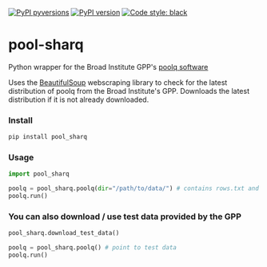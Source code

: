 
[![PyPI pyversions](https://img.shields.io/pypi/pyversions/pool-sharq.svg)](https://pypi.python.org/pypi/pool-sharq/)
[![PyPI version](https://badge.fury.io/py/pool-sharq.svg)](https://badge.fury.io/py/pool-sharq)
[![Code style: black](https://img.shields.io/badge/code%20style-black-000000.svg)](https://github.com/psf/black)

# pool-sharq
Python wrapper for the Broad Institute GPP's [poolq software](https://portals.broadinstitute.org/gpp/public/software/poolq)

Uses the [BeautifulSoup](https://www.crummy.com/software/BeautifulSoup/) webscraping library to check for the latest distribution of poolq from the Broad Institute's GPP. Downloads the latest distribution if it is not already downloaded.

### Install

```BASH
pip install pool_sharq
```

### Usage

```python
import pool_sharq

poolq = pool_sharq.poolq(dir="/path/to/data/") # contains rows.txt and columns.txt along with fastq files. 
poolq.run()
```

### You can also download / use test data provided by the GPP
```python
pool_sharq.download_test_data()
```

```python
poolq = pool_sharq.poolq() # point to test data
poolq.run()
```

